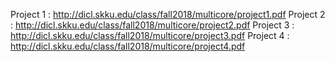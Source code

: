 Project 1 : http://dicl.skku.edu/class/fall2018/multicore/project1.pdf
Project 2 : http://dicl.skku.edu/class/fall2018/multicore/project2.pdf
Project 3 : http://dicl.skku.edu/class/fall2018/multicore/project3.pdf
Project 4 : http://dicl.skku.edu/class/fall2018/multicore/project4.pdf
